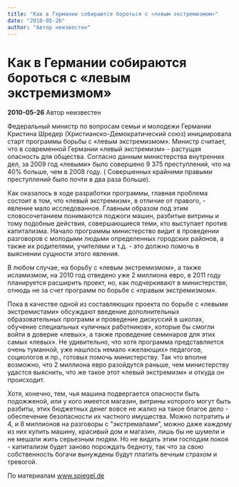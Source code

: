 ```yaml
---
title: "Как в Германии собираются бороться с «левым экстремизмом»"
date: "2010-05-26"
author: "Автор неизвестен"
---
```


# Как в Германии собираются бороться с «левым экстремизмом»

**2010-05-26** Автор неизвестен

Федеральный министр по вопросам семьи и молодежи Германии Кристина Шредер (Христианско-Демократический союз) инициировала старт программы борьбы с «левым экстремизмом». Министр считает, что в современной Германии «левый экстремизм» - растущая опасность для общества. Согласно данным министерства внутренних дел, за 2009 год «левыми» было совершено 9 375 преступлений, что на 40% больше, чем в 2008 году. ( Совершенных крайними правыми преступлений было почти в два раза больше).

Как оказалось в ходе разработки программы, главная проблема состоит в том, что «левый экстремизм», в отличие от правого, - явление мало исследованное. Главным образом под этим словосочетанием понимаются поджоги машин, разбитые витрины и тому подобные действия, совершающиеся теми, кто выступает против капитализма. Начало программы министерство видит в проведении разговоров с молодыми людьми определенных городских районов, а также их родителями, учителями и т.д. - это должно помочь в выяснении сущности этого явления.

В любом случае, на борьбу с «левым экстремизмом», а также исламизмом, на 2010 год отведено уже 2 миллиона евро, в 2011 году планируется расширить проект, но, как подчеркивают в министерстве, отнюдь не за счет программ по борьбе с «правым экстремизмом».

Пока в качестве одной из составляющих проекта по борьбе с «левыми экстремистами» обсуждают введение дополнительных образовательных программ и проведение дискуссий в школах, обучение специальных «уличных работников», которые бы смогли войти в доверие «левых», а также проведение семинаров для этих самых «левых». Не удивительно, что хотя программа представляется очень туманной, уже нашлось немало «желающих» педагогов, социологов и пр., готовых помочь министерству. Так что вполне возможно, что 2 миллиона евро разойдутся раньше, чем министерству удастся выяснить, что же такое этот «левый экстремизм» и откуда он происходит.

Хотя, конечно, тем, чья машина подвергается опасности быть подожженой, или у кого имеется магазин, витрины которого могут быть разбиты, этих бюджетных денег вовсе не жалко на такое благое дело - обеспечение безопасности их частного имущества. Можно потратить и 4, и 8 миллионов на разговоры с "экстремалами", можно даже каждому из них купить машину, красивый дом и магазин, лишь бы не шумели и не мешали жить серьезным людям. Но не видать этим господам покоя - капитализм будет заново порождать бедноту, так что за свою собственность богачи вынуждены будут платить вечным страхом и тревогой.

По материалам www.spiegel.de